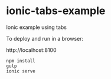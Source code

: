 # ionic-tabs-example
Ionic example using tabs

To deploy and run in a browser:

http://localhost:8100

```
npm install
gulp
ionic serve
```

